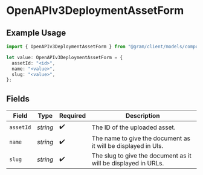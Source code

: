 # OpenAPIv3DeploymentAssetForm

## Example Usage

```typescript
import { OpenAPIv3DeploymentAssetForm } from "@gram/client/models/components";

let value: OpenAPIv3DeploymentAssetForm = {
  assetId: "<id>",
  name: "<value>",
  slug: "<value>",
};
```

## Fields

| Field                                                          | Type                                                           | Required                                                       | Description                                                    |
| -------------------------------------------------------------- | -------------------------------------------------------------- | -------------------------------------------------------------- | -------------------------------------------------------------- |
| `assetId`                                                      | *string*                                                       | :heavy_check_mark:                                             | The ID of the uploaded asset.                                  |
| `name`                                                         | *string*                                                       | :heavy_check_mark:                                             | The name to give the document as it will be displayed in UIs.  |
| `slug`                                                         | *string*                                                       | :heavy_check_mark:                                             | The slug to give the document as it will be displayed in URLs. |